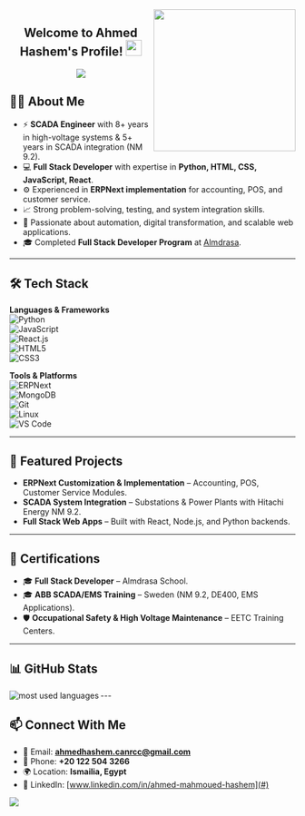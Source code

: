<img width="250" align="right" src="https://c.tenor.com/_DOBjnGspYAAAAAM/code-coding.gif">

<h2 align="center">
  Welcome to Ahmed Hashem's Profile!
  <img src="https://media.giphy.com/media/hvRJCLFzcasrR4ia7z/giphy.gif" width="28">
</h2>

<p align="center">
  <a href="https://github.com/DenverCoder1/readme-typing-svg">
    <img src="https://readme-typing-svg.herokuapp.com/?lines=SCADA%20Engineer%20%7C%20Full%20Stack%20Developer;Python%20%7C%20React%20%7C%20ERPNext%20Implementation;Always%20learning%20new%20tech&font=Fira%20Code&center=true&width=500&height=45&color=f75c7e&vCenter=true&size=22">
  </a>
</p>

## 👨‍💻 About Me
- ⚡ **SCADA Engineer** with 8+ years in high-voltage systems & 5+ years in SCADA integration (NM 9.2).
- 💻 **Full Stack Developer** with expertise in **Python, HTML, CSS, JavaScript, React**.
- ⚙️ Experienced in **ERPNext implementation** for accounting, POS, and customer service.
- 📈 Strong problem-solving, testing, and system integration skills.
- 🎯 Passionate about automation, digital transformation, and scalable web applications.
- 🎓 Completed **Full Stack Developer Program** at [Almdrasa](https://almdrasa.com/).

---

## 🛠 Tech Stack

**Languages & Frameworks**  
![Python](https://img.shields.io/badge/-Python-05122A?style=flat&logo=python)  
![JavaScript](https://img.shields.io/badge/-JavaScript-05122A?style=flat&logo=javascript)  
![React.js](https://img.shields.io/badge/-React-05122A?style=flat&logo=react)  
![HTML5](https://img.shields.io/badge/-HTML5-05122A?style=flat&logo=HTML5)  
![CSS3](https://img.shields.io/badge/-CSS3-05122A?style=flat&logo=CSS3)  

**Tools & Platforms**  
![ERPNext](https://img.shields.io/badge/-ERPNext-05122A?style=flat&logo=frappe)  
![MongoDB](https://img.shields.io/badge/-MongoDB-05122A?style=flat&logo=MongoDB)  
![Git](https://img.shields.io/badge/-Git-05122A?style=flat&logo=git)  
![Linux](https://img.shields.io/badge/-Linux-05122A?style=flat&logo=linux)  
![VS Code](https://img.shields.io/badge/-VS%20Code-05122A?style=flat&logo=visual-studio-code)  

---

## 🚀 Featured Projects
- **ERPNext Customization & Implementation** – Accounting, POS, Customer Service Modules.
- **SCADA System Integration** – Substations & Power Plants with Hitachi Energy NM 9.2.
- **Full Stack Web Apps** – Built with React, Node.js, and Python backends.

---

## 📜 Certifications
- 🎓 **Full Stack Developer** – Almdrasa School.  
- 🎓 **ABB SCADA/EMS Training** – Sweden (NM 9.2, DE400, EMS Applications).  
- 🛡 **Occupational Safety & High Voltage Maintenance** – EETC Training Centers.

---

## 📊 GitHub Stats
<img align="left" src="https://github-readme-stats.vercel.app/api/top-langs/?username=AhmedHashem&layout=compact&theme=radical&langs_count=6&hide=css,html,python&custom_title=Most%20Used%20Languages%20(JavaScript%20First)" alt="most used languages" />
---

## 📫 Connect With Me
- 📧 Email: **ahmedhashem.canrcc@gmail.com**  
- 📱 Phone: **+20 122 504 3266**  
- 🌍 Location: **Ismailia, Egypt**  
- 💼 LinkedIn: [www.linkedin.com/in/ahmed-mahmoued-hashem](#)  

<a href="https://komarev.com/ghpvc/?username=AhmedHashem&style=for-the-badge">
  <img src="https://komarev.com/ghpvc/?username=AhmedHashem&style=for-the-badge">
</a>
